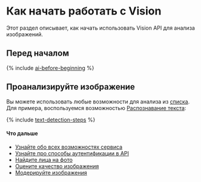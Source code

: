 # Как начать работать c Vision

Этот раздел описывает, как начать использовать Vision API для анализа изображений.

## Перед началом

{% include [ai-before-beginning](../_includes/ai-before-beginning.md) %}

## Проанализируйте изображение

Вы можете использовать любые возможности для анализа из [списка](concepts/index.md#features). Для примера, воспользуемся возможностью [Распознавание текста](concepts/ocr/index.md):

{% include [text-detection-steps](../_includes/vision/text-detection-steps.md) %}

#### Что дальше

* [Узнайте обо всех возможностях сервиса](concepts/index.md)
* [Узнайте про способы аутентификации в API](api-ref/authentication.md)
* [Найдите лица на фото](operations/face-detection/index.md)
* [Оцените качество изображения](operations/classification/quality.md)
* [Модерируйте изображения](operations/classification/moderation.md)
